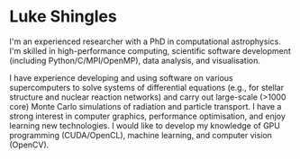 # Luke Shingles

I'm an experienced researcher with a PhD in computational astrophysics. I'm skilled in high-performance computing, scientific software development (including Python/C/MPI/OpenMP), data analysis, and visualisation.

I have experience developing and using software on various supercomputers to solve systems of differential equations (e.g., for stellar structure and nuclear reaction networks) and carry out large-scale (>1000 core) Monte Carlo simulations of radiation and particle transport. I have a strong interest in computer graphics, performance optimisation, and enjoy learning new technologies. I would like to develop my knowledge of GPU programming (CUDA/OpenCL), machine learning, and computer vision (OpenCV). 
